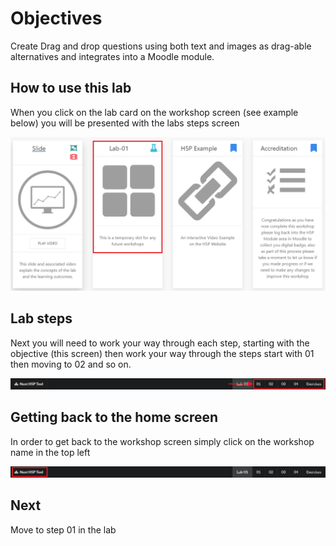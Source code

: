 # Objectives

Create Drag and drop questions using both text and images as drag-able alternatives and integrates into a Moodle module.

## How to use this lab

When you click on the lab card on the workshop screen (see example below) you will be presented with the labs steps screen

![](img/19.png)

## Lab steps

Next you will need to work your way through each step, starting with the objective (this screen) then work your way through the steps start with 01 then moving to 02 and so on.

![](img/20.png)

## Getting back to the home screen

In order to get back to the workshop screen simply click on the workshop name in the top left

![](img/21.png)

## Next

Move to step 01 in the lab